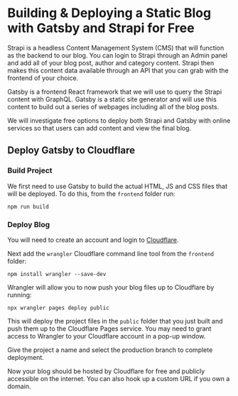 # Building & Deploying a Static Blog with Gatsby and Strapi for Free

Strapi is a headless Content Management System (CMS) that will function as the backend to our blog. You can login to Strapi through an Admin panel and add all of your blog post, author and category content. Strapi then makes this content data available through an API that you can grab with the frontend of your choice.

Gatsby is a frontend React framework that we will use to query the Strapi content with GraphQL. Gatsby is a static site generator and will use this content to build out a series of webpages including all of the blog posts.

We will investigate free options to deploy both Strapi and Gatsby with online services so that users can add content and view the final blog.

## Deploy Gatsby to Cloudflare

### Build Project

We first need to use Gatsby to build the actual HTML, JS and CSS files that will be deployed. To do this, from the `frontend` folder run:

```text
npm run build
```

### Deploy Blog

You will need to create an account and login to [Cloudflare](https://www.cloudflare.com/).

Next add the `wrangler` Cloudflare command line tool from the `frontend` folder:

```text
npm install wrangler --save-dev
```

Wrangler will allow you to now push your blog files up to Cloudflare by running:

```text
npx wrangler pages deploy public
```

This will deploy the project files in the `public` folder that you just built and push them up to the Cloudflare Pages service. You may need to grant access to Wrangler to your Cloudflare account in a pop-up window.

Give the project a name and select the production branch to complete deployment.

Now your blog should be hosted by Cloudflare for free and publicly accessible on the internet. You can also hook up a custom URL if you own a domain.
